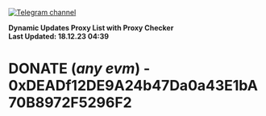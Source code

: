 [![Telegram channel](https://img.shields.io/endpoint?url=https://runkit.io/damiankrawczyk/telegram-badge/branches/master?url=https://t.me/n4z4v0d)](https://t.me/n4z4v0d) 

**Dynamic Updates Proxy List with Proxy Checker**  
**Last Updated: 18.12.23 04:39**

# DONATE (_any evm_) - 0xDEADf12DE9A24b47Da0a43E1bA70B8972F5296F2
